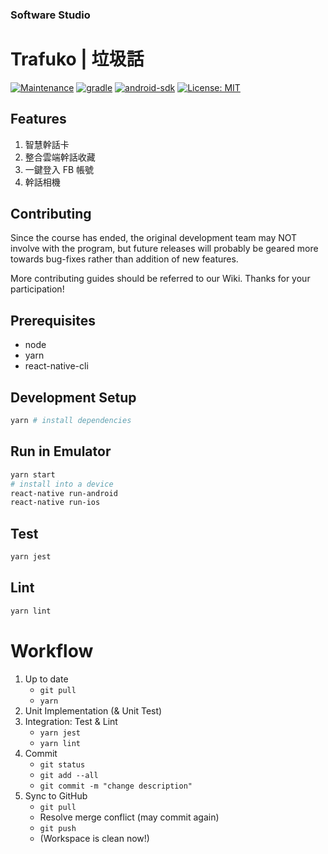### Software Studio
# Trafuko | 垃圾話
[![Maintenance](https://img.shields.io/maintenance/yes/2017.svg)]()
[![gradle](https://img.shields.io/badge/gradle-1.2.3-orange.svg)](https://gradle.org/)
[![android-sdk](https://img.shields.io/badge/android%20sdk-24-brightgreen.svg)](https://developer.android.com)
[![License: MIT](https://img.shields.io/badge/License-MIT-yellow.svg)](https://opensource.org/licenses/MIT)

## Features
1. 智慧幹話卡
2. 整合雲端幹話收藏
3. 一鍵登入 FB 帳號
4. 幹話相機

## Contributing

Since the course has ended, the original development team may NOT involve with the program, but future releases will probably be geared more towards bug-fixes rather than addition of new features.

More contributing guides should be referred to our Wiki. Thanks for your participation!

## Prerequisites

* node
* yarn
* react-native-cli

## Development Setup

```bash
yarn # install dependencies
```

## Run in Emulator

```bash
yarn start
# install into a device
react-native run-android
react-native run-ios
```

## Test

```bash
yarn jest
```

## Lint

```bash
yarn lint
```

# Workflow

1. Up to date
    - ```git pull```
    - ```yarn```
2. Unit Implementation (& Unit Test)
3. Integration: Test & Lint
    - ```yarn jest```
    - ```yarn lint```
4. Commit
    - ```git status```
    - ```git add --all```
    - ```git commit -m "change description"```
5. Sync to GitHub
    - ```git pull```
    - Resolve merge conflict (may commit again)
    - ```git push```
    - (Workspace is clean now!)

